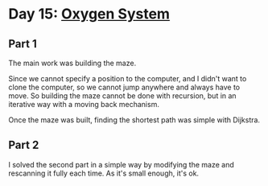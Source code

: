 # Day 15: [Oxygen System](https://adventofcode.com/2019/day/15)

## Part 1

The main work was building the maze.

Since we cannot specify a position to the computer, and I didn't want to clone the computer, so we cannot jump anywhere and always have to move. So building the maze cannot be done with recursion, but in an iterative way with a moving back mechanism.

Once the maze was built, finding the shortest path was simple with Dijkstra.

## Part 2

I solved the second part in a simple way by modifying the maze and rescanning it fully each time. As it's small enough, it's ok.